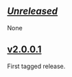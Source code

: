 ## [*Unreleased*](https://github.com/freckle/graphula/compare/v2.0.0.1...main)

None

## [v2.0.0.1](https://github.com/faktory/graphula/tree/v2.0.0.1)

First tagged release.
